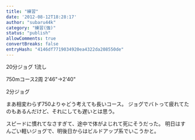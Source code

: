 ```yaml
---
title: "練習"
date: '2012-08-12T18:28:17'
author: "subaru44k"
category: "練習(強)"
status: "publish"
allowComments: true
convertBreaks: false
entryHash: "4146df7719034920ea4322da208550de"
---
```

20分ジョグ
1流し

750mコース2周
2'46"→2'40"

2分ジョグ

まあ相変わらず750よりゃどう考えても長いコース。
ジョグでバトって疲れてたのもあるんだけど、それにしても遅いとは思う。

スピードに慣れてなさすぎて、途中で体がよじれて死にそうだった。
明日はすんごい軽いジョグで、明後日からはビルドアップ系でいこうかと。
